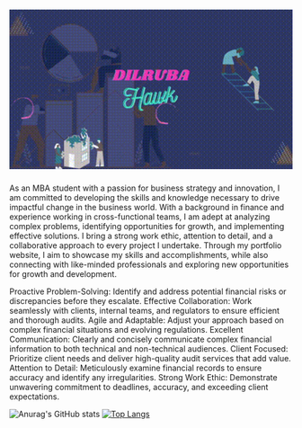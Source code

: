 # <img src="https://github.com/DeeHawk/viz/blob/master/image/DTrim.gif" width="1000"/> 

As an MBA student with a passion for business strategy and innovation, I am committed to developing the skills and knowledge necessary to drive impactful change in the business world. With a background in finance and experience working in cross-functional teams, I am adept at analyzing complex problems, identifying opportunities for growth, and implementing effective solutions. I bring a strong work ethic, attention to detail, and a collaborative approach to every project I undertake. Through my portfolio website, I aim to showcase my skills and accomplishments, while also connecting with like-minded professionals and exploring new opportunities for growth and development.

Proactive Problem-Solving: Identify and address potential financial risks or discrepancies before they escalate.
Effective Collaboration: Work seamlessly with clients, internal teams, and regulators to ensure efficient and thorough audits.
Agile and Adaptable: Adjust your approach based on complex financial situations and evolving regulations.
Excellent Communication: Clearly and concisely communicate complex financial information to both technical and non-technical audiences.
Client Focused: Prioritize client needs and deliver high-quality audit services that add value.
Attention to Detail: Meticulously examine financial records to ensure accuracy and identify any irregularities.
Strong Work Ethic: Demonstrate unwavering commitment to deadlines, accuracy, and exceeding client expectations.

![Anurag's GitHub stats](https://github-readme-stats.vercel.app/api?username=DilrubaHawk&show_icons=true&theme=transparent)
[![Top Langs](https://github-readme-stats.vercel.app/api/top-langs/?username=anuraghazra&layout=compact)](https://github.com/anuraghazra/github-readme-stats)
